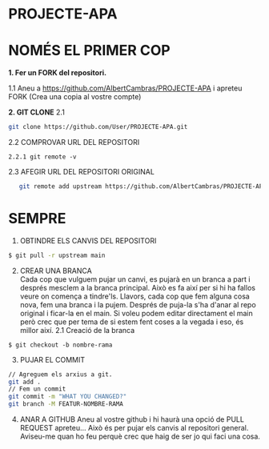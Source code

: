 # PROJECTE-APA

**NOMÉS EL PRIMER COP**
=======================

**1. Fer un FORK del repositori.**  

  1.1 Aneu a https://github.com/AlbertCambras/PROJECTE-APA i apreteu FORK (Crea una copia al vostre compte)  

**2. GIT CLONE**
  2.1  
  ```bash
  git clone https://github.com/User/PROJECTE-APA.git  
  ```
  2.2 COMPROVAR URL DEL REPOSITORI  
  
    2.2.1 git remote -v  
    
  2.3 AFEGIR URL DEL REPOSITORI ORIGINAL  
  ```bash
     git remote add upstream https://github.com/AlbertCambras/PROJECTE-APA
  ```
  
**SEMPRE**
===========

1. OBTINDRE ELS CANVIS DEL REPOSITORI 
```BASH
$ git pull -r upstream main
```
2. CREAR UNA BRANCA  
Cada cop que vulguem pujar un canvi, es pujarà en un branca a part i després mesclem a la branca principal.
Això es fa així per si hi ha fallos veure on comença a tindre'ls.
Llavors, cada cop que fem alguna cosa nova, fem una branca i la pujem. Després de puja-la s'ha d'anar al repo original i ficar-la en el main.
Si voleu podem editar directament el main però crec que per tema de si estem fent coses a la vegada i eso, és millor així.
2.1 Creació de la branca
```
$ git checkout -b nombre-rama
```
3. PUJAR EL COMMIT  

```bash
// Agreguem els arxius a git.
git add .
// Fem un commit
git commit -m "WHAT YOU CHANGED?"
git branch -M FEATUR-NOMBRE-RAMA
```
4. ANAR A GITHUB
Aneu al vostre github i hi haurà una opció de PULL REQUEST apreteu... 
Això és per pujar els canvis al repositori general.
Aviseu-me quan ho feu perquè crec que haig de ser jo qui faci una cosa.



